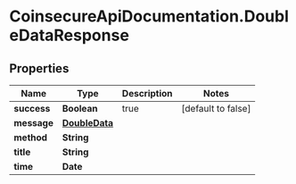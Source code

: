 # CoinsecureApiDocumentation.DoubleDataResponse

## Properties
Name | Type | Description | Notes
------------ | ------------- | ------------- | -------------
**success** | **Boolean** | true | [default to false]
**message** | [**DoubleData**](DoubleData.md) |  | 
**method** | **String** |  | 
**title** | **String** |  | 
**time** | **Date** |  | 


